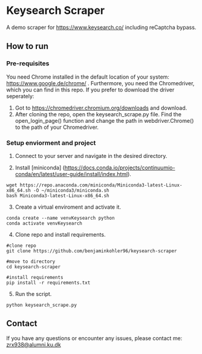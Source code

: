 # Keysearch Scraper
A demo scraper for https://www.keysearch.co/ including reCaptcha bypass.


## How to run 

### Pre-requisites
You need Chrome installed in the default location of your system: https://www.google.de/chrome/ .
Furthermore, you need the Chromedriver, which you can find in this repo. If you prefer to download the driver seperately:
1. Got to https://chromedriver.chromium.org/downloads and download.
2. After cloning the repo, open the keysearch_scrape.py file. Find the open_login_page() function and change the path in webdriver.Chrome() to the path of your Chromedriver.


### Setup enviorment and project
1. Connect to your server and navigate in the desired directory.

2. Install [miniconda] (https://docs.conda.io/projects/continuumio-conda/en/latest/user-guide/install/index.html).
```
wget https://repo.anaconda.com/miniconda/Miniconda3-latest-Linux-x86_64.sh -O ~/miniconda3/miniconda.sh
bash Miniconda3-latest-Linux-x86_64.sh
```

  
3. Create a virtual enviroment and activate it.
```
conda create --name venvKeysearch python
conda activate venvKeysearch
```

4. Clone repo and install requirements.
```
#clone repo
git clone https://github.com/benjaminkohler96/keysearch-scraper

#move to directory
cd keysearch-scraper

#install requirements
pip install -r requirements.txt
```  

5. Run the script.
```
python keysearch_scrape.py
```

## Contact
If you have any questions or encounter any issues, please contact me: zrx938@alumni.ku.dk
  
